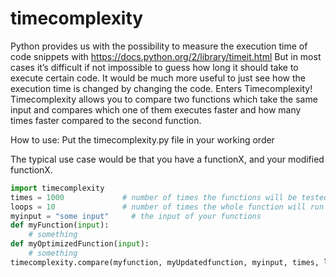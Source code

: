 # timecomplexity

Python provides us with the possibility to measure the execution time of code snippets with 
https://docs.python.org/2/library/timeit.html 
But in most cases it’s difficult if not impossible to guess how long it should take
to execute certain code. It would be much more useful to just see how the execution time is changed by changing the code.
Enters  Timecomplexity! Timecomplexity allows you to compare two functions which take the same input and compares which one
of them executes faster and how many times faster compared to the second function. 

How to use:
Put the timecomplexity.py file in your working order

The typical use case would be that you have a functionX, and your modified functionX. 

```python
import timecomplexity
times = 1000             # number of times the functions will be tested
loops = 10               # number of times the whole function will run and print to the console
myinput = "some input"     # the input of your functions
def myFunction(input):
	# something
def myOptimizedFunction(input):
	# something
timecomplexity.compare(myfunction, myUpdatedfunction, myinput, times, loops)
```


